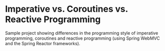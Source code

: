 # Imperative vs. Coroutines vs. Reactive Programming

Sample project showing differences in the programming style of imperative programming,
coroutines and reactive programming (using Spring WebMVC and the Spring Reactor frameworks).
